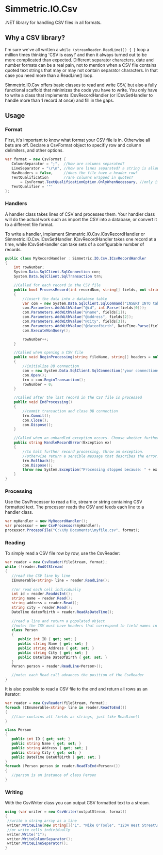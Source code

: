 # Simmetric.IO.Csv
.NET library for handling CSV files in all formats.

## Why a CSV library?
I'm sure we've all written a `while (streamReader.ReadLine()) { }` loop a million times thinking 'CSV is easy!' and then it always turned out to be more complicated than expected.
Different separator characters, date and number formats can be a real pain, not to mention when a CSV file contains quoted text strings that may or may not contain separator characters. In that case you need more than a ReadLine() loop.

Simmetric.IO.Csv offers basic classes to read and write CSV, but also a fully functional scaffold that minimizes the code you have to write. You only have to write a class that implements ICsvRecordHandler (or ICsvSetHandler to handle more than 1 record at once) and fill in the gaps.

## Usage
### Format
First, it's important to know what format your CSV file is in. Otherwise all bets are off. Declare a CsvFormat object to specifiy row and column delimiters, and other options.
```csharp
var format = new CsvFormat { 
   ColumnSeparator = ";",  //how are columns separated?
   LineSeparator = "\r\n", //how are lines separated? a string is allowed as input, but each character in the string separates a line on its own. this is so you can enter \r\n here
   HasHeaders = false,     //does the file have a header row?
   TextQualification       //are columns wrapped in quotes?
       = CsvFormat.TextQualificationOption.OnlyWhenNecessary, //only if a cell contains separator characters. choose this if there is no text qualification in your CSV file
   TextQualifier = '"' 
};
```

### Handlers
A handler class takes lines of CSV and processes them. Your handler class will do the actual work such as import the CSV into a database, or convert it to a different file format.

To write a handler, implement Simmetric.IO.Csv.ICsvRecordHandler or Simmetric.IO.Csv.ICsvSetHandler.
ICsvRecordHandler takes one record at a time, while ICsvSetHandler can take sets of a configurable number of records.

```csharp
public class MyRecordHandler : Simmetric.IO.Csv.ICsvRecordHandler
{
    int rowNumber;
    System.Data.SqlClient.SqlConnection con;
    System.Data.SqlClient.SqlTransaction trn;

    //Called for each record in the CSV file
    public bool ProcessRecord(int recordNum, string[] fields, out string message)
    {
        //insert the data into a database table
        var com = new System.Data.SqlClient.SqlCommand("INSERT INTO table (id, name, address, city, dateofbirth) VALUES (@id, @name, @address, @city, @dateofbirth", con);
        com.Parameters.AddWithValue("@id", int.Parse(fields[0]));
        com.Parameters.AddWithValue("@name", fields[1]);
        com.Parameters.AddWithValue("@address", fields[2]);
        com.Parameters.AddWithValue("@city", fields[3]);
        com.Parameters.AddWithValue("@dateofbirth", DateTime.Parse(fields[4]));
        com.ExecuteNonQuery();

        rowNumber++;
    }

    //Called when opening a CSV file
    public void BeginProcessing(string fileName, string[] headers = null)
    {
        //initialize DB connection
        con = new System.Data.SqlClient.SqlConnection("your connectionstring here");
        con.Open();
        trn = con.BeginTransaction();
        rowNumber = 0;
    }

    //Called after the last record in the CSV file is processed
    public void EndProcessing()
    {
        //commit transaction and close DB connection
        trn.Commit();
        con.Close();
        con.Dispose();
    }

    //Called when an unhandled exception occurs. Choose whether further processing should happen.
    public string HandleRecordError(Exception ex)
    {
        //to halt further record processing, throw an exception.
        //otherwise return a sensible message that describes the error.
        trn.Rollback();
        con.Dispose();
        throw new System.Exception("Processing stopped because: " + ex.Message);
    }
}
```

### Processing
Use the CsvProcessor to read a file, stream or string containing CSV formatted text. The processor reads the CSV and feeds each line to a handler class.

```csharp
var myHandler = new MyRecordHandler();
var processor = new CsvProcessor(myHandler);
processor.ProcessFile("C:\\My Documents\\myfile.csv", format);
```

### Reading
To simply read a CSV file row by row, use the CsvReader:
```csharp
var reader = new CsvReader(fileStream, format);
while (!reader.EndOfStream)
{
   //read the CSV line by line
   IEnumerable<string> line = reader.ReadLine();
   
   //or read each cell individually
   int id = reader.ReadAsInt();
   string name = reader.Read();
   string address = reader.Read();
   string city = reader.Read();
   DateTime dateofbirth = reader.ReadAsDateTime();
   
   //read a line and return a populated object
   //note: the CSV must have headers that correspond to field names in a class
   class Person 
   {
      public int ID { get; set; }
      public string Name { get; set; }
      public string Address { get; set; }
      public string City { get; set; }
      public DateTime DateOfBirth { get; set; }
   }
   Person person = reader.ReadLine<Person>();

   //note: each Read call advances the position of the CsvReader
}
```

It is also possible to read a CSV file to the end and return all rows as an iterator:
```csharp
var reader = new CsvReader(fileStream, format);
foreach (IEnumerable<string> line in reader.ReadToEnd())
{
   //line contains all fields as strings, just like ReadLine()
}

class Person 
{
   public int ID { get; set; }
   public string Name { get; set; }
   public string Address { get; set; }
   public string City { get; set; }
   public DateTime DateOfBirth { get; set; }
}
foreach (Person person in reader.ReadToEnd<Person>())
{
   //person is an instance of class Person
}
```

### Writing
With the CsvWriter class you can output CSV formatted text to a stream.
```csharp
using (var writer = new CsvWriter(outputStream, format))
{
 //write a string array as a line
 writer.WriteLine(new string[]{"1", "Mike O'Toole", "1234 West Street\r\n12345 Springfield NY", "Springfield", "1980-01-01"});
 //or write cells individually
 writer.Write("1");
 writer.WriteColumnSeparator();
 writer.WriteLineSeparator();
}
```
